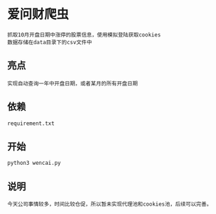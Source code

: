 # 爱问财爬虫
    抓取10月开盘日期中涨停的股票信息，使用模拟登陆获取cookies
    数据存储在data目录下的csv文件中

## 亮点
    实现自动查询一年中开盘日期，或者某月的所有开盘日期
    
## 依赖
    requirement.txt

## 开始
    python3 wencai.py

## 说明
    今天公司事情较多，时间比较仓促，所以暂未实现代理池和cookies池，后续可以完善。
    
